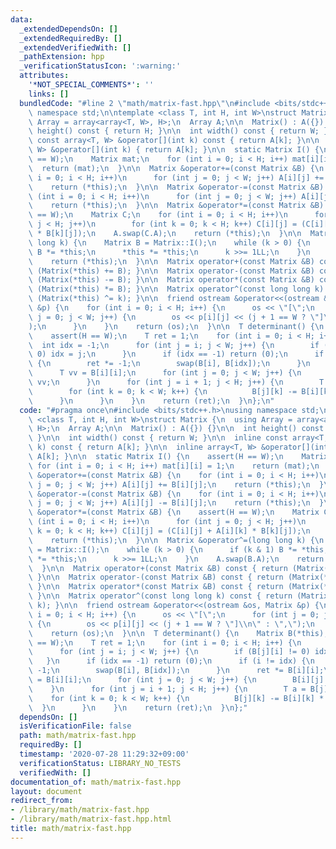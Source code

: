 ```yaml
---
data:
  _extendedDependsOn: []
  _extendedRequiredBy: []
  _extendedVerifiedWith: []
  _pathExtension: hpp
  _verificationStatusIcon: ':warning:'
  attributes:
    '*NOT_SPECIAL_COMMENTS*': ''
    links: []
  bundledCode: "#line 2 \"math/matrix-fast.hpp\"\n#include <bits/stdc++.h>\nusing\
    \ namespace std;\n\ntemplate <class T, int H, int W>\nstruct Matrix {\n  using\
    \ Array = array<array<T, W>, H>;\n  Array A;\n\n  Matrix() : A({}) {}\n\n  int\
    \ height() const { return H; }\n\n  int width() const { return W; }\n\n  inline\
    \ const array<T, W> &operator[](int k) const { return A[k]; }\n\n  inline array<T,\
    \ W> &operator[](int k) { return A[k]; }\n\n  static Matrix I() {\n    assert(H\
    \ == W);\n    Matrix mat;\n    for (int i = 0; i < H; i++) mat[i][i] = 1;\n  \
    \  return (mat);\n  }\n\n  Matrix &operator+=(const Matrix &B) {\n    for (int\
    \ i = 0; i < H; i++)\n      for (int j = 0; j < W; j++) A[i][j] += B[i][j];\n\
    \    return (*this);\n  }\n\n  Matrix &operator-=(const Matrix &B) {\n    for\
    \ (int i = 0; i < H; i++)\n      for (int j = 0; j < W; j++) A[i][j] -= B[i][j];\n\
    \    return (*this);\n  }\n\n  Matrix &operator*=(const Matrix &B) {\n    assert(H\
    \ == W);\n    Matrix C;\n    for (int i = 0; i < H; i++)\n      for (int j = 0;\
    \ j < H; j++)\n        for (int k = 0; k < H; k++) C[i][j] = (C[i][j] + A[i][k]\
    \ * B[k][j]);\n    A.swap(C.A);\n    return (*this);\n  }\n\n  Matrix &operator^=(long\
    \ long k) {\n    Matrix B = Matrix::I();\n    while (k > 0) {\n      if (k & 1)\
    \ B *= *this;\n      *this *= *this;\n      k >>= 1LL;\n    }\n    A.swap(B.A);\n\
    \    return (*this);\n  }\n\n  Matrix operator+(const Matrix &B) const { return\
    \ (Matrix(*this) += B); }\n\n  Matrix operator-(const Matrix &B) const { return\
    \ (Matrix(*this) -= B); }\n\n  Matrix operator*(const Matrix &B) const { return\
    \ (Matrix(*this) *= B); }\n\n  Matrix operator^(const long long k) const { return\
    \ (Matrix(*this) ^= k); }\n\n  friend ostream &operator<<(ostream &os, Matrix\
    \ &p) {\n    for (int i = 0; i < H; i++) {\n      os << \"[\";\n      for (int\
    \ j = 0; j < W; j++) {\n        os << p[i][j] << (j + 1 == W ? \"]\\n\" : \",\"\
    );\n      }\n    }\n    return (os);\n  }\n\n  T determinant() {\n    Matrix B(*this);\n\
    \    assert(H == W);\n    T ret = 1;\n    for (int i = 0; i < H; i++) {\n    \
    \  int idx = -1;\n      for (int j = i; j < W; j++) {\n        if (B[j][i] !=\
    \ 0) idx = j;\n      }\n      if (idx == -1) return (0);\n      if (i != idx)\
    \ {\n        ret *= -1;\n        swap(B[i], B[idx]);\n      }\n      ret *= B[i][i];\n\
    \      T vv = B[i][i];\n      for (int j = 0; j < W; j++) {\n        B[i][j] /=\
    \ vv;\n      }\n      for (int j = i + 1; j < H; j++) {\n        T a = B[j][i];\n\
    \        for (int k = 0; k < W; k++) {\n          B[j][k] -= B[i][k] * a;\n  \
    \      }\n      }\n    }\n    return (ret);\n  }\n};\n"
  code: "#pragma once\n#include <bits/stdc++.h>\nusing namespace std;\n\ntemplate\
    \ <class T, int H, int W>\nstruct Matrix {\n  using Array = array<array<T, W>,\
    \ H>;\n  Array A;\n\n  Matrix() : A({}) {}\n\n  int height() const { return H;\
    \ }\n\n  int width() const { return W; }\n\n  inline const array<T, W> &operator[](int\
    \ k) const { return A[k]; }\n\n  inline array<T, W> &operator[](int k) { return\
    \ A[k]; }\n\n  static Matrix I() {\n    assert(H == W);\n    Matrix mat;\n   \
    \ for (int i = 0; i < H; i++) mat[i][i] = 1;\n    return (mat);\n  }\n\n  Matrix\
    \ &operator+=(const Matrix &B) {\n    for (int i = 0; i < H; i++)\n      for (int\
    \ j = 0; j < W; j++) A[i][j] += B[i][j];\n    return (*this);\n  }\n\n  Matrix\
    \ &operator-=(const Matrix &B) {\n    for (int i = 0; i < H; i++)\n      for (int\
    \ j = 0; j < W; j++) A[i][j] -= B[i][j];\n    return (*this);\n  }\n\n  Matrix\
    \ &operator*=(const Matrix &B) {\n    assert(H == W);\n    Matrix C;\n    for\
    \ (int i = 0; i < H; i++)\n      for (int j = 0; j < H; j++)\n        for (int\
    \ k = 0; k < H; k++) C[i][j] = (C[i][j] + A[i][k] * B[k][j]);\n    A.swap(C.A);\n\
    \    return (*this);\n  }\n\n  Matrix &operator^=(long long k) {\n    Matrix B\
    \ = Matrix::I();\n    while (k > 0) {\n      if (k & 1) B *= *this;\n      *this\
    \ *= *this;\n      k >>= 1LL;\n    }\n    A.swap(B.A);\n    return (*this);\n\
    \  }\n\n  Matrix operator+(const Matrix &B) const { return (Matrix(*this) += B);\
    \ }\n\n  Matrix operator-(const Matrix &B) const { return (Matrix(*this) -= B);\
    \ }\n\n  Matrix operator*(const Matrix &B) const { return (Matrix(*this) *= B);\
    \ }\n\n  Matrix operator^(const long long k) const { return (Matrix(*this) ^=\
    \ k); }\n\n  friend ostream &operator<<(ostream &os, Matrix &p) {\n    for (int\
    \ i = 0; i < H; i++) {\n      os << \"[\";\n      for (int j = 0; j < W; j++)\
    \ {\n        os << p[i][j] << (j + 1 == W ? \"]\\n\" : \",\");\n      }\n    }\n\
    \    return (os);\n  }\n\n  T determinant() {\n    Matrix B(*this);\n    assert(H\
    \ == W);\n    T ret = 1;\n    for (int i = 0; i < H; i++) {\n      int idx = -1;\n\
    \      for (int j = i; j < W; j++) {\n        if (B[j][i] != 0) idx = j;\n   \
    \   }\n      if (idx == -1) return (0);\n      if (i != idx) {\n        ret *=\
    \ -1;\n        swap(B[i], B[idx]);\n      }\n      ret *= B[i][i];\n      T vv\
    \ = B[i][i];\n      for (int j = 0; j < W; j++) {\n        B[i][j] /= vv;\n  \
    \    }\n      for (int j = i + 1; j < H; j++) {\n        T a = B[j][i];\n    \
    \    for (int k = 0; k < W; k++) {\n          B[j][k] -= B[i][k] * a;\n      \
    \  }\n      }\n    }\n    return (ret);\n  }\n};"
  dependsOn: []
  isVerificationFile: false
  path: math/matrix-fast.hpp
  requiredBy: []
  timestamp: '2020-07-28 11:29:32+09:00'
  verificationStatus: LIBRARY_NO_TESTS
  verifiedWith: []
documentation_of: math/matrix-fast.hpp
layout: document
redirect_from:
- /library/math/matrix-fast.hpp
- /library/math/matrix-fast.hpp.html
title: math/matrix-fast.hpp
---
```


